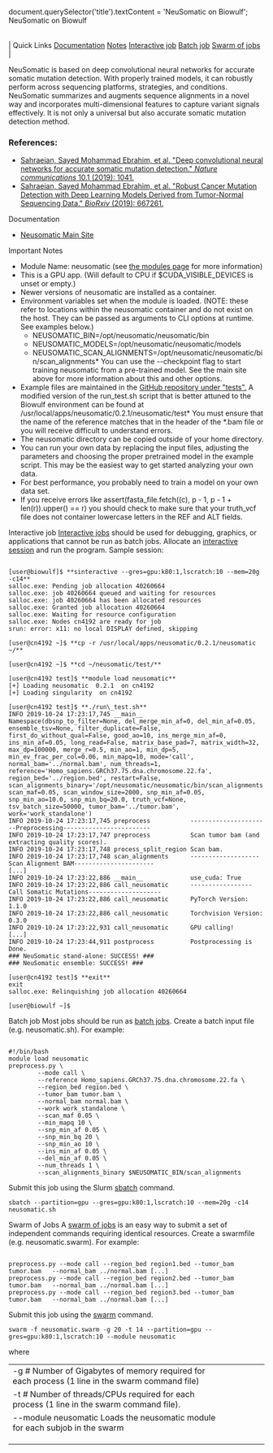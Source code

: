 

document.querySelector('title').textContent = 'NeuSomatic on Biowulf';
NeuSomatic on Biowulf


|  |
| --- |
| 
Quick Links
[Documentation](#doc)
[Notes](#notes)
[Interactive job](#int) 
[Batch job](#sbatch) 
[Swarm of jobs](#swarm) 
 |



NeuSomatic is based on deep convolutional neural networks for accurate somatic mutation detection. With properly trained models, it can robustly perform across sequencing platforms, strategies, and conditions. NeuSomatic summarizes and augments sequence alignments in a novel way and incorporates multi-dimensional features to capture variant signals effectively. It is not only a universal but also accurate somatic mutation detection method.



### References:


* [Sahraeian, Sayed Mohammad Ebrahim, et al. "Deep convolutional neural networks for accurate somatic mutation detection." *Nature communications* 10.1 (2019): 1041.](https://www.nature.com/articles/s41467-019-09027-x)
* [Sahraeian, Sayed Mohammad Ebrahim, et al. "Robust Cancer Mutation Detection with Deep Learning Models Derived from Tumor-Normal Sequencing Data." *BioRxiv* (2019): 667261.](https://www.biorxiv.org/content/10.1101/667261v2)


Documentation
* [Neusomatic Main Site](https://github.com/bioinform/neusomatic)


Important Notes
* Module Name: neusomatic (see [the modules page](/apps/modules.html) for more information)
* This is a GPU app. (Will default to CPU if $CUDA\_VISIBLE\_DEVICES is unset or empty.)
* Newer versions of neusomatic are installed as a container. 
* Environment variables set when the module is loaded. (NOTE: these refer to locations within the neusomatic container and do not exist on the host. They can be passed as arguments to CLI options at runtime. See examples below.)
	+ NEUSOMATIC\_BIN=/opt/neusomatic/neusomatic/bin
	+ NEUSOMATIC\_MODELS=/opt/neusomatic/neusomatic/models
	+ NEUSOMATIC\_SCAN\_ALIGNMENTS=/opt/neusomatic/neusomatic/bin/scan\_alignments* You can use the --checkpoint flag to start training neusomatic from a pre-trained model. See the main site above for more information about this and other options. 
* Example files are maintained in the [GitHub repository under "tests".](https://github.com/bioinform/neusomatic/tree/master/test) A modified version of the run\_test.sh script that is better attuned to the Biowulf environment can be found at /usr/local/apps/neusomatic/0.2.1/neusomatic/test* You must ensure that the name of the reference matches that in the header of the \*.bam file or you will receive difficult to understand errors.
* The neusomatic directory can be copied outside of your home directory. 
* You can run your own data by replacing the input files, adjusting the parameters and choosing the proper pretrained model in the example script. This may be the easiest way to get started analyzing your own data. 
* For best performance, you probably need to train a model on your own data set. 
* If you receive errors like assert(fasta\_file.fetch((c), p - 1, p - 1 + len(r)).upper() == r) you should check to make sure that your truth\_vcf file does not container lowercase letters in the REF and ALT fields.



Interactive job
[Interactive jobs](/docs/userguide.html#int) should be used for debugging, graphics, or applications that cannot be run as batch jobs.
Allocate an [interactive session](/docs/userguide.html#int) and run the program. Sample session:



```

[user@biowulf]$ **sinteractive --gres=gpu:k80:1,lscratch:10 --mem=20g -c14**
salloc.exe: Pending job allocation 40260664
salloc.exe: job 40260664 queued and waiting for resources
salloc.exe: job 40260664 has been allocated resources
salloc.exe: Granted job allocation 40260664
salloc.exe: Waiting for resource configuration
salloc.exe: Nodes cn4192 are ready for job
srun: error: x11: no local DISPLAY defined, skipping

[user@cn4192 ~]$ **cp -r /usr/local/apps/neusomatic/0.2.1/neusomatic ~/**

[user@cn4192 ~]$ **cd ~/neusomatic/test/**

[user@cn4192 test]$ **module load neusomatic**
[+] Loading neusomatic  0.2.1  on cn4192
[+] Loading singularity  on cn4192

[user@cn4192 test]$ **./run\_test.sh**
INFO 2019-10-24 17:23:17,745 __main__             Namespace(dbsnp_to_filter=None, del_merge_min_af=0, del_min_af=0.05, ensemble_tsv=None, filter_duplicate=False, first_do_without_qual=False, good_ao=10, ins_merge_min_af=0, ins_min_af=0.05, long_read=False, matrix_base_pad=7, matrix_width=32, max_dp=100000, merge_r=0.5, min_ao=1, min_dp=5, min_ev_frac_per_col=0.06, min_mapq=10, mode='call', normal_bam='../normal.bam', num_threads=1, reference='Homo_sapiens.GRCh37.75.dna.chromosome.22.fa', region_bed='../region.bed', restart=False, scan_alignments_binary='/opt/neusomatic/neusomatic/bin/scan_alignments', scan_maf=0.05, scan_window_size=2000, snp_min_af=0.05, snp_min_ao=10.0, snp_min_bq=20.0, truth_vcf=None, tsv_batch_size=50000, tumor_bam='../tumor.bam', work='work_standalone')
INFO 2019-10-24 17:23:17,745 preprocess           ----------------------Preprocessing------------------------
INFO 2019-10-24 17:23:17,747 preprocess           Scan tumor bam (and extracting quality scores).
INFO 2019-10-24 17:23:17,748 process_split_region Scan bam.
INFO 2019-10-24 17:23:17,748 scan_alignments      -------------------Scan Alignment BAM----------------------
[...]
INFO 2019-10-24 17:23:22,886 __main__             use_cuda: True
INFO 2019-10-24 17:23:22,886 call_neusomatic      -----------------Call Somatic Mutations--------------------
INFO 2019-10-24 17:23:22,886 call_neusomatic      PyTorch Version: 1.1.0
INFO 2019-10-24 17:23:22,886 call_neusomatic      Torchvision Version: 0.3.0
INFO 2019-10-24 17:23:22,931 call_neusomatic      GPU calling!
[...]
INFO 2019-10-24 17:23:44,911 postprocess          Postprocessing is Done.
### NeuSomatic stand-alone: SUCCESS! ###
### NeuSomatic ensemble: SUCCESS! ###

[user@cn4192 test]$ **exit**
exit
salloc.exe: Relinquishing job allocation 40260664

[user@biowulf ~]$

```


Batch job
Most jobs should be run as [batch jobs](/docs/userguide.html#submit).
Create a batch input file (e.g. neusomatic.sh). For example:



```

#!/bin/bash
module load neusomatic
preprocess.py \
        --mode call \
        --reference Homo_sapiens.GRCh37.75.dna.chromosome.22.fa \
        --region_bed region.bed \
        --tumor_bam tumor.bam \
        --normal_bam normal.bam \
        --work work_standalone \
        --scan_maf 0.05 \
        --min_mapq 10 \
        --snp_min_af 0.05 \
        --snp_min_bq 20 \
        --snp_min_ao 10 \
        --ins_min_af 0.05 \
        --del_min_af 0.05 \
        --num_threads 1 \
        --scan_alignments_binary $NEUSOMATIC_BIN/scan_alignments

```

Submit this job using the Slurm [sbatch](/docs/userguide.html) command.



```
sbatch --partition=gpu --gres=gpu:k80:1,lscratch:10 --mem=20g -c14 neusomatic.sh
```

Swarm of Jobs 
A [swarm of jobs](/apps/swarm.html) is an easy way to submit a set of independent commands requiring identical resources.
Create a swarmfile (e.g. neusomatic.swarm). For example:



```

preprocess.py --mode call --region_bed region1.bed --tumor_bam tumor.bam   --normal_bam ../normal.bam [...]
preprocess.py --mode call --region_bed region2.bed --tumor_bam tumor.bam   --normal_bam ../normal.bam [...]
preprocess.py --mode call --region_bed region3.bed --tumor_bam tumor.bam   --normal_bam ../normal.bam [...]

```

Submit this job using the [swarm](/apps/swarm.html) command.



```
swarm -f neusomatic.swarm -g 20 -t 14 --partition=gpu --gres=gpu:k80:1,lscratch:10 --module neusomatic
```

where


|  |  |  |  |  |  |
| --- | --- | --- | --- | --- | --- |
| -g *#*  Number of Gigabytes of memory required for each process (1 line in the swarm command file)
 | -t *#* Number of threads/CPUs required for each process (1 line in the swarm command file).
 | --module neusomatic Loads the neusomatic module for each subjob in the swarm 
 | |
 | |
 | |








